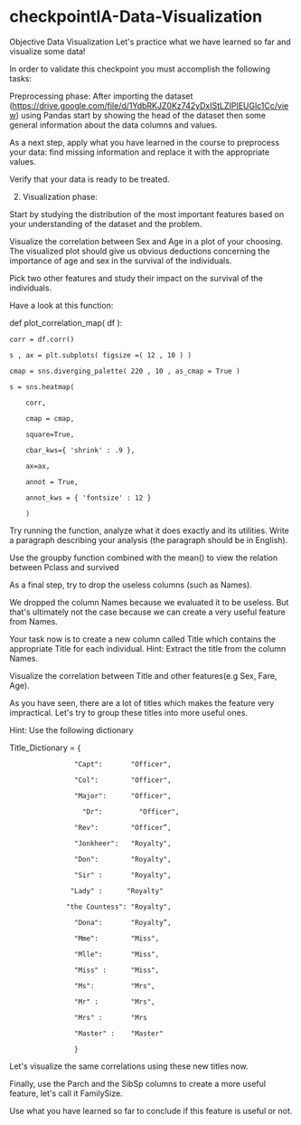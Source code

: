 # checkpointIA-Data-Visualization
Objective
Data Visualization
Let's practice what we have learned so far and visualize some data!

In order to validate this checkpoint you must accomplish the following tasks:

Preprocessing phase:
After importing the dataset (https://drive.google.com/file/d/1YdbRKJZ0Kz742yDxIStLZIPIEUGlc1Cc/view) using Pandas start by showing the head of the dataset then some general information about the data columns and values.

As a next step, apply what you have learned in the course to preprocess your data: find missing information and replace it with the appropriate values.

Verify that your data is ready to be treated.

2. Visualization phase:

Start by studying the distribution of the most important features based on your understanding of the dataset and the problem.

Visualize the correlation between Sex and Age in a plot of your choosing. The visualized plot should give us obvious deductions concerning the importance of age and sex in the survival of the individuals.

Pick two other features and study their impact on the survival of the individuals.

Have a look at this function:

def plot_correlation_map( df ):

    corr = df.corr()

    s , ax = plt.subplots( figsize =( 12 , 10 ) )

    cmap = sns.diverging_palette( 220 , 10 , as_cmap = True )

    s = sns.heatmap(

        corr, 

        cmap = cmap,

        square=True, 

        cbar_kws={ 'shrink' : .9 }, 

        ax=ax, 

        annot = True, 

        annot_kws = { 'fontsize' : 12 }

        )

Try running the function, analyze what it does exactly and its utilities. Write a paragraph describing your analysis (the paragraph should be in English).

Use the groupby function combined with the mean() to view the relation between Pclass and survived 

As a final step, try to drop the useless columns (such as Names).

We dropped the column Names because we evaluated it to be useless. But that's ultimately not the case because we can create a very useful feature from Names.

Your task now is to create a new column called Title which contains the appropriate Title for each individual. Hint: Extract the title from the column Names.

Visualize the correlation between Title and other features(e.g Sex, Fare, Age).

As you have seen, there are a lot of titles which makes the feature very impractical. Let's try to group these titles into more useful ones.

Hint: Use the following dictionary

Title_Dictionary = {

                    "Capt":       "Officer",

                    "Col":        "Officer",

                    "Major":      "Officer",

                      "Dr":         "Officer",

                    "Rev":        "Officer”,

                    "Jonkheer":   "Royalty",

                    "Don":        "Royalty",

                    "Sir" :       "Royalty",

                   "Lady" :      "Royalty"

                  "the Countess": "Royalty",

                    "Dona":       "Royalty”,

                    "Mme":        "Miss",

                    "Mlle":       "Miss",

                    "Miss" :      "Miss",

                    "Ms":         "Mrs",

                    "Mr" :        "Mrs",

                    "Mrs" :       "Mrs

                    "Master" :    "Master"

                    }

Let's visualize the same correlations using these new titles now.

Finally, use the Parch and the SibSp columns to create a more useful feature, let's call it FamilySize.

Use what you have learned so far to conclude if this feature is useful or not.
